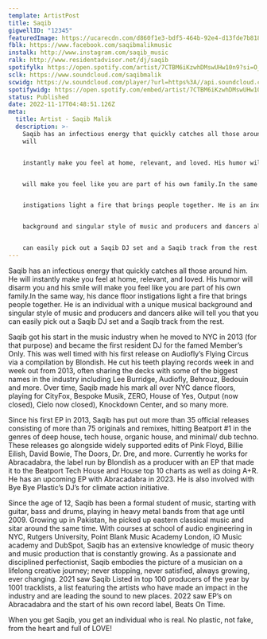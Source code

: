 ```yaml
---
template: ArtistPost
title: Saqib
gigwellID: "12345"
featuredImage: https://ucarecdn.com/d860f1e3-bdf5-464b-92e4-d13fde7b8182/-/crop/2449x1312/0,234/-/preview/
fblk: https://www.facebook.com/saqibmalikmusic
instalk: http://www.instagram.com/saqib_music
ralk: http://www.residentadvisor.net/dj/saqib
spotifylk: https://open.spotify.com/artist/7CTBM6iKzwhDMswUHw10n9?si=O_9rptrfTYuYrH3gRuctdg&nd=1
sclk: https://www.soundcloud.com/saqibmalik
scwidg: https://w.soundcloud.com/player/?url=https%3A//api.soundcloud.com/tracks/1261717009&color=%23ff5500&auto_play=false&hide_related=false&show_comments=true&show_user=true&show_reposts=false&show_teaser=true&visual=true
spotifywidg: https://open.spotify.com/embed/artist/7CTBM6iKzwhDMswUHw10n9
status: Published
date: 2022-11-17T04:48:51.126Z
meta:
  title: Artist - Saqib Malik
  description: >-
    Saqib has an infectious energy that quickly catches all those around him. He
    will


    instantly make you feel at home, relevant, and loved. His humor will disarm you and his smile


    will make you feel like you are part of his own family.In the same way, his dance floor


    instigations light a fire that brings people together. He is an individual with a unique musical


    background and singular style of music and producers and dancers alike will tell you that you


    can easily pick out a Saqib DJ set and a Saqib track from the rest.
---
```

Saqib has an infectious energy that quickly catches all those around him. He will instantly make you feel at home, relevant, and loved. His humor will disarm you and his smile will make you feel like you are part of his own family.In the same way, his dance floor instigations light a fire that brings people together. He is an individual with a unique musical background and singular style of music and producers and dancers alike will tell you that you can easily pick out a Saqib DJ set and a Saqib track from the rest.

Saqib got his start in the music industry when he moved to NYC in 2013 (for that purpose) and became the first resident DJ for the famed Member’s Only. This was well timed with his first release on Audiofly’s Flying Circus via a compilation by Blondish. He cut his teeth playing records week in and week out from 2013, often sharing the decks with some of the biggest names in the industry including Lee Burridge, Audiofly, Behrouz, Bedouin and more. Over time, Saqib made his mark all over NYC dance floors, playing for CityFox, Bespoke Musik, ZERO, House of Yes, Output (now closed), Cielo now closed), Knockdown Center, and so many more.

Since his first EP in 2013, Saqib has put out more than 35 official releases consisting of more than 75 originals and remixes, hitting Beatport #1 in the genres of deep house, tech house, organic house, and minimal/ dub techno. These releases go alongside widely supported edits of Pink Floyd, Billie Eilish, David Bowie, The Doors, Dr. Dre, and more. Currently he works for Abracadabra, the label run by Blondish as a producer with an EP that made it to the Beatport Tech House and House top 10 charts as well as doing A+R. He has an upcoming EP with Abracadabra in 2023. He is also involved with Bye Bye Plastic’s DJ’s for climate action initiative.

Since the age of 12, Saqib has been a formal student of music, starting with guitar, bass and drums, playing in heavy metal bands from that age until 2009. Growing up in Pakistan, he picked up eastern classical music and sitar around the same time. With courses at school of audio engineering in NYC, Rutgers University, Point Blank Music Academy London, iO Music academy and DubSpot, Saqib has an extensive knowledge of music theory and music production that is constantly growing. As a passionate and disciplined perfectionist, Saqib embodies the picture of a musician on a lifelong creative journey; never stopping, never satisfied, always growing, ever changing. 2021 saw Saqib Listed in top 100 producers of the year by 1001 tracklists, a list featuring the artists who have made an impact in the industry and are leading the sound to new places. 2022 saw EP’s on Abracadabra and the start of his own record label, Beats On Time.

When you get Saqib, you get an individual who is real. No plastic, not fake, from the heart and full of LOVE!